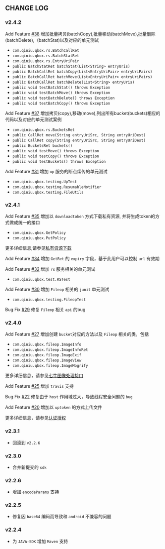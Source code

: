## CHANGE LOG

### v2.4.2

Add Feature [#38](https://github.com/qiniu/java-sdk/pull/38) 增加批量拷贝(batchCopy),批量移动(batchMove),批量删除(batchDelete),（batchStat)以及对应的单元测试

- `com.qiniu.qbox.rs.BatchCallRet`
- `com.qiniu.qbox.rs.BatchStatRet`
- `com.qiniu.qbox.rs.EntryUriPair`
- `public BatchStatRet batchStat(List<String> entryUris)`
- `public BatchCallRet batchCopy(List<EntryUriPair> entryUriPairs)`
- `public BatchCallRet batchMove(List<EntryUriPair> entryUriPairs)`
- `public BatchCallRet batchDelete(List<String> entryUris)`
- `public void testBatchStat() throws Exception`
- `public void testBatchMove() throws Exception`
- `public void testBatchDelete() throws Exception`
- `public void testBatchCopy() throws Exception`

Add Feature [#37](https://github.com/qiniu/java-sdk/pull/37) 增加拷贝(copy),移动(move),列出所有bucket(buckets)相应的代码以及对应的单元测试案例

- `com.qiniu.qbox.rs.BucketsRet`
- `public CallRet move(String entryUriSrc, String entryUriDest)`
- `public CallRet copy(String entryUriSrc, String entryUriDest)`
- `public BucketsRet buckets() `
- `public void testMove() throws Exception`
- `public void testCopy() throws Exception`
- `public void testBuckets() throws Exception`

Add Feature [#31](https://github.com/qiniu/java-sdk/pull/31) 增加 `up` 服务的断点续传的单元测试 

- `com.qiniu.qbox.testing.UpTest`
- `com.qiniu.qbox.testing.ResumableNotifier`
- `com.qiniu.qbox.testing.FileUtils`

### v2.4.1

Add Feature [#35](https://github.com/qiniu/java-sdk/pull/35) 增加以 `downloadtoken` 方式下载私有资源, 并将生成token的方式做成统一的接口

- `com.qiniu.qbox.GetPolicy`
- `com.qiniu.qbox.PutPolicy`

更多详细信息,请参见[私有资源下载](http://docs.qiniutek.com/v3/api/io/#private-download)


Add Feature [#34](https://github.com/qiniu/java-sdk/pull/34) 增加 `GetRet` 的 `expiry` 字段，基于此用户可以控制 `url` 有效期


Add Feature [#32](https://github.com/qiniu/java-sdk/pull/32) 增加 `rs` 服务相关的单元测试

- `com.qiniu.qbox.test.RSTest`



Add Feature [#30](https://github.com/qiniu/java-sdk/pull/34) 增加 `Fileop` 相关的 `junit` 单元测试

- `com.qiniu.qbox.testing.FileopTest`

Bug Fix [#29](https://github.com/qiniu/java-sdk/pull/29) 修复 `Fileop` 相关 `api` 的bug


### v2.4.0

Add Feature [#27](https://github.com/qiniu/java-sdk/pull/27) 增加创建 `bucket`对应的方法以及 `Fileop` 相关的类，包括

- `com.qiniu.qbox.fileop.ImageInfo` 
- `com.qiniu.qbox.fileop.ImageInfoRet` 
- `com.qiniu.qbox.fileop.ImageExif`
- `com.qiniu.qbox.fileop.ImageView`
- `com.qiniu.qbox.fileop.ImageMogrify`

更多详细信息，请参见[七牛图像处理接口](http://docs.qiniutek.com/v3/api/foimg/)

Add Feature [#25](https://github.com/qiniu/java-sdk/pull/25) 增加 `travis` 支持

Bug Fix [#22](https://github.com/qiniu/java-sdk/pull/22) 修复由于 `host` 作用域过大，导致线程安全问题的 `bug`

Add Feature [#20](https://github.com/qiniu/java-sdk/pull/34) 增加以 `uptoken` 的方式上传文件

更多详细信息，请参见[认证授权](http://docs.qiniutek.com/v3/api/auth/)

### v2.3.1

- 回滚到 `v2.2.6`

### v2.3.0

- 合并新提交的 `sdk`

### v2.2.6

- 增加 `encodeParams` 支持

### v2.2.5

- 修复因 `base64` 编码而导致和 `android` 不兼容的问题

### v2.2.4

- 为 `JAVA-SDK` 增加 `Maven` 支持
